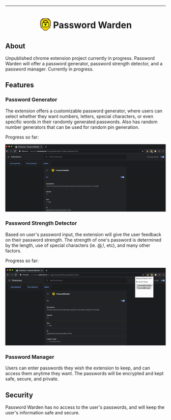 *** 
<h1 align="center">
<sub>
<img  src= "images/PasswordWardenIcon128.png"      
    height="38"
    width="38">
</sub>
Password Warden
</h1>

## About

Unpublished chrome extension project currently in progress. Password Warden will offer a password generator, password strength detector, and a password manager. Currently in progress.

## Features

### Password Generator

The extension offers a customizable password generator, where users can select whether they want numbers, letters, special characters, or even specific words in their randomly generated passwords. Also has random number generators that can be used for random pin generation.

Progress so far:

![alt-text](https://github.com/jamesyoung-15/PasswordWarden/blob/master/images/Password%20Generator%20Demo.gif)

### Password Strength Detector

Based on user's password input, the extension will give the user feedback on their password strength. The strength of one's password is determined by the length, use of special characters (ie. @,!, etc), and many other factors. 

Progress so far:

![text](https://github.com/jamesyoung-15/PasswordWarden/blob/master/images/Password%20Strength%20Demo.gif)

### Password Manager

Users can enter passwords they wish the extension to keep, and can access them anytime they want. The passwords will be encrypted and kept safe, secure, and private.

## Security

Password Warden has no access to the user's passwords, and will keep the user's information safe and secure. 